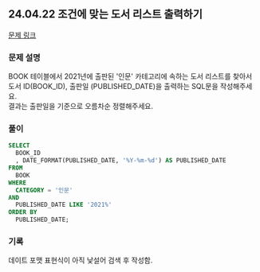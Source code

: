 ## 24.04.22 조건에 맞는 도서 리스트 출력하기

[문제 링크](https://school.programmers.co.kr/learn/courses/30/lessons/144853)
### 문제 설명
BOOK 테이블에서 2021년에 출판된 '인문' 카테고리에 속하는 도서 리스트를 찾아서 도서 ID(BOOK_ID), 출판일 (PUBLISHED_DATE)을 출력하는 SQL문을 작성해주세요.  
결과는 출판일을 기준으로 오름차순 정렬해주세요.

### 풀이
```sql
SELECT
  BOOK_ID
  , DATE_FORMAT(PUBLISHED_DATE, '%Y-%m-%d') AS PUBLISHED_DATE
FROM
  BOOK
WHERE
  CATEGORY = '인문'
AND
  PUBLISHED_DATE LIKE '2021%'
ORDER BY
  PUBLISHED_DATE;
```

### 기록
데이트 포맷 표현식이 아직 낯설어 검색 후 작성함.

